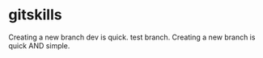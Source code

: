 # gitskills
Creating a new branch dev is quick.
test branch.
Creating a new branch is quick AND simple.
